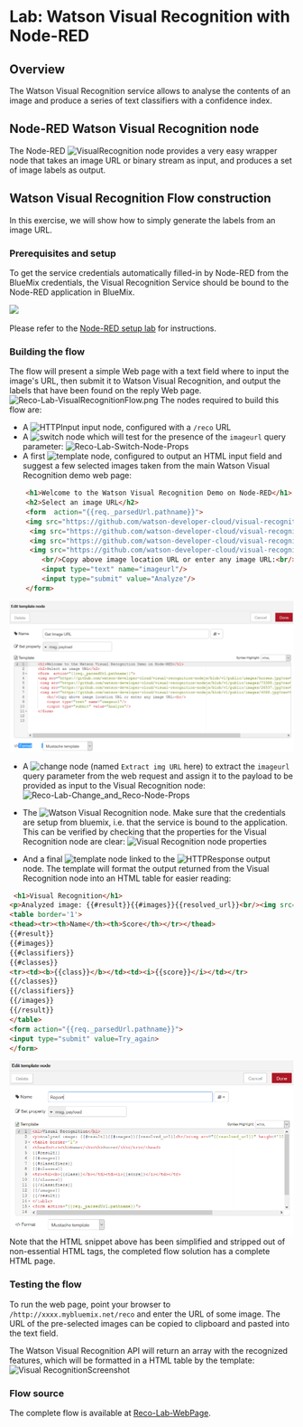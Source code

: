 #  Lab: Watson Visual Recognition with Node-RED
## Overview
The Watson  Visual Recognition service allows to analyse the contents of an image and produce a series of text classifiers with a confidence index.

## Node-RED Watson Visual Recognition node
The Node-RED ![`VisualRecognition`](images/node_red_watson_visual_recognition.png) node provides a very easy wrapper node that takes an image URL or binary stream as input, and produces a set of image labels as output.

## Watson Visual Recognition Flow construction
In this exercise, we will show how to simply generate the labels from an image URL.

### Prerequisites and setup
To get the service credentials automatically filled-in by Node-RED from the BlueMix credentials, the Visual Recognition Service should be bound to the Node-RED application in BlueMix.

![](images/reco_lab_visual_recognition_service.png)

Please refer to the [Node-RED setup lab](/introduction_to_node_red/README.md) for instructions.

### Building the flow
The flow will present a simple Web page with a text field where to input the image's URL, then submit it to Watson Visual Recognition, and output the labels that have been found on the reply Web page.
![Reco-Lab-VisualRecognitionFlow.png](images/reco_lab_visual_recognition_flow.png)
The nodes required to build this flow are:

 - A ![`HTTPInput`](/introduction_to_node_red/images/node_red_httpinput.png) input node, configured with a `/reco` URL
 - A ![`switch`](/introduction_to_node_red/images/node_red_switch.png) node which will test for the presence of the `imageurl` query parameter:
   ![Reco-Lab-Switch-Node-Props](images/reco_lab_switch_node_props.png)
 - A first ![template](/introduction_to_node_red/images/node_red_template.png) node, configured to output an HTML input field and suggest a few selected images taken from the main Watson Visual Recognition demo web page:
```HTML
    <h1>Welcome to the Watson Visual Recognition Demo on Node-RED</h1>
    <h2>Select an image URL</h2>
    <form  action="{{req._parsedUrl.pathname}}">
    <img src="https://github.com/watson-developer-cloud/visual-recognition-nodejs/blob/v1/public/images/horses.jpg?raw=true" height='100'/>
     <img src="https://github.com/watson-developer-cloud/visual-recognition-nodejs/blob/v1/public/images/73388.jpg?raw=true" height='100'/>
     <img src="https://github.com/watson-developer-cloud/visual-recognition-nodejs/blob/v1/public/images/26537.jpg?raw=true" height='100'/>
     <img src="https://github.com/watson-developer-cloud/visual-recognition-nodejs/blob/v1/public/images/4068.jpg?raw=true" height='100'/>
        <br/>Copy above image location URL or enter any image URL:<br/>
        <input type="text" name="imageurl"/>
        <input type="submit" value="Analyze"/>
    </form>


```
![Reco-Lab-Template1-Node-Props](images/reco_lab_template1_node_propsV2.png)
 
- A ![change](/introduction_to_node_red/images/node_red_change.png) node (named `Extract img URL` here) to extract the `imageurl` query parameter from the web request and assign it to the payload to be provided as input to the Visual Recognition node:
![Reco-Lab-Change_and_Reco-Node-Props](images/reco_lab_change_and_reco_node_props.png)

 - The ![Watson Visual Recognition](images/node_red_watson_visual_recognition.png) node. Make sure that the credentials are setup from bluemix, i.e. that the service is bound to the application. This can be verified by checking that the properties for the Visual Recognition node are clear:
 ![Visual Recognition node properties](images/reco_lab_visual_recognition_service_credentials.png)

 - And a final  ![`template`](/introduction_to_node_red/images/node_red_template.png) node linked to the ![`HTTPResponse`](/introduction_to_node_red/images/node_red_httpresponse.png) output node. The template will format the output returned from the Visual Recognition node into an HTML table for easier reading:
```HTML
 <h1>Visual Recognition</h1>
<p>Analyzed image: {{#result}}{{#images}}{{resolved_url}}<br/><img src="{{resolved_url}}" height='100'/></p>{{/images}}{{/result}}
<table border='1'>
<thead><tr><th>Name</th><th>Score</th></tr></thead>
{{#result}}
{{#images}}
{{#classifiers}}
{{#classes}}
<tr><td><b>{{class}}</b></td><td><i>{{score}}</i></td></tr>
{{/classes}}
{{/classifiers}}
{{/images}}
{{/result}}
</table>
<form action="{{req._parsedUrl.pathname}}">
<input type="submit" value=Try_again>
</form>
```
![Reco-Lab-TemplateReport-Node-Props](images/reco_lab_templatereport_node_propsV2.png)  
Note that the HTML snippet above has been simplified and stripped out of non-essential HTML tags, the completed flow solution has a complete HTML page.

### Testing the flow
To run the web page, point your browser to  `/http://xxxx.mybluemix.net/reco` and enter the URL of some  image.
The URL of the pre-selected images can be copied to clipboard and pasted into the text field.

The Watson Visual Recognition API will return an array with the recognized features, which will be formatted in a HTML table by the template:
![Visual RecognitionScreenshot ](images/reco_lab_visual_recognition_screenshot.png)

### Flow source
The complete flow is available at [Reco-Lab-WebPage](reco_lab_web_page.json).
